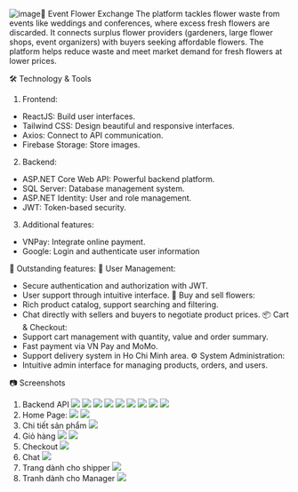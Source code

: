 ![image](https://github.com/user-attachments/assets/d1cf2a5a-77f1-4d62-9210-7e11a071867d)🌸 Event Flower Exchange
The platform tackles flower waste from events like weddings and conferences, where excess fresh flowers are discarded. It connects surplus flower providers (gardeners, large flower shops, event organizers) with buyers seeking affordable flowers. The platform helps reduce waste and meet market demand for fresh flowers at lower prices.

🛠️ Technology & Tools
1. Frontend:
+ ReactJS: Build user interfaces.
+ Tailwind CSS: Design beautiful and responsive interfaces.
+ Axios: Connect to API communication.
+ Firebase Storage: Store images.
  
2. Backend:
+ ASP.NET Core Web API: Powerful backend platform.
+ SQL Server: Database management system.
+ ASP.NET Identity: User and role management.
+ JWT: Token-based security.

3. Additional features:
+ VNPay: Integrate online payment.
+ Google: Login and authenticate user information
  
🚀 Outstanding features:
🌿 User Management:
+ Secure authentication and authorization with JWT.
+ User support through intuitive interface.
🌸 Buy and sell flowers:
+ Rich product catalog, support searching and filtering.
+ Chat directly with sellers and buyers to negotiate product prices.
📦 Cart & Checkout:
+ Support cart management with quantity, value and order summary.
+ Fast payment via VN Pay and MoMo.
+ Support delivery system in Ho Chi Minh area.
⚙️ System Administration:
+ Intuitive admin interface for managing products, orders, and users.

📷 Screenshots
1. Backend API
![](image/Swagger1.png)
![](image/Swagger2.png)
![](image/Swagger3.png)
![](image/Swagger4.png)
![](image/Swagger5.png)
![](image/Swagger6.png)
![](image/Swagger7.png)
![](image/Swagger8.png)
![](image/Swagger9.png)
2. Home Page: 
![](image/HomePage.png)
![](image/HomePage1.png)
3. Chi tiết sản phẩm
![](image/ProductDetail.png)
4. Giỏ hàng 
![](image/Cart.png)
![](image/Cart1.png)
5. Checkout
![](image/Checkout.png)
6. Chat
![](image/Chat.png)
7. Trang dành cho shipper
![](image/DeliveryPage.png)
8. Tranh dành cho Manager
![](image/ManagerPage.png)

 
